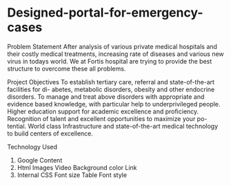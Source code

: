 # Designed-portal-for-emergency-cases
Problem Statement
After analysis of various private medical hospitals and their costly medical
treatments, increasing rate of diseases and various new virus in todays world.
We at Fortis hospital are trying to provide the best structure to overcome
these all problems.

Project Objectives
To establish tertiary care, referral and state-of-the-art facilities for di-
abetes, metabolic disorders, obesity and other endocrine disorders.
To manage and treat above disorders with appropriate and evidence
based knowledge, with particular help to underprivileged people.
Higher education support for academic excellence and proficiency.
Recognition of talent and excellent opportunities to maximize your po-
tential.
World class Infrastructure and state-of-the-art medical technology to
build centers of excellence.

Technology Used
1. Google
Content
2. Html
Images
Video
Background color
Link
3. Internal CSS
Font size
Table
Font style
